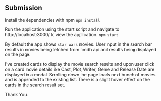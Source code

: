 ## Submission

Install the dependencies with npm
`npm install`

Run the application using the start script and navigate to http://localhost:3000/ to view the application.
`npm start`

By default the app shows `star wars` movies. User input in the search bar results in movies being fetched from omdb api and results being displayed on the page.

I've created cards to display the movie search results and upon user click on a card movie details like
Cast, Plot, Writer, Genre and Release Date are displayed in a modal.
Scrolling down the page loads next bunch of movies and is appended to the existing list.
There is a slight hover effect on the cards in the search result set.

Thank You.
